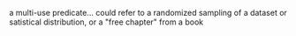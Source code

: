 



a multi-use predicate... could refer to a randomized sampling of a dataset or satistical distribution, or a "free chapter" from a book

